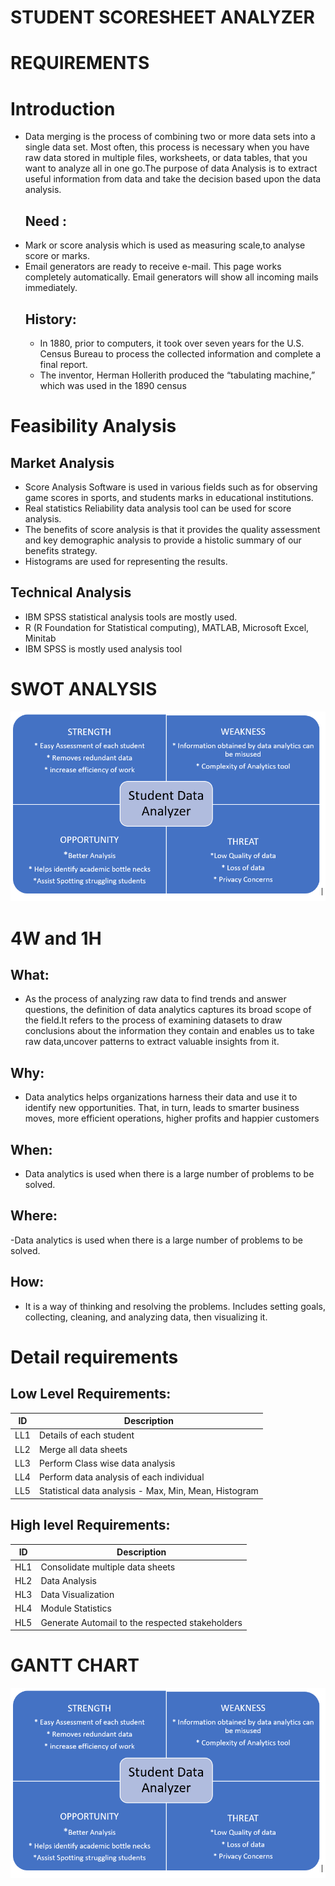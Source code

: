 # STUDENT SCORESHEET ANALYZER

# REQUIREMENTS

  
 # Introduction
 - Data merging is the process of combining two or more data sets into a single data set.  Most often, this process is necessary when you have raw data stored in multiple files, worksheets, or data tables, that you want to analyze all in one go.The purpose of data Analysis is to extract useful information from data and take the decision based upon the data analysis.
   ## Need :
- Mark or score analysis which is used as measuring scale,to analyse score or marks.
- Email generators are ready to receive e-mail. This page works completely automatically. Email generators  will show all incoming mails immediately.
   ## History: 
   -  In 1880, prior to computers, it took over seven years for the U.S. Census Bureau to process the collected information and complete a final report. 
   -  The inventor, Herman Hollerith produced the “tabulating machine,” which was used in the 1890 census

# Feasibility Analysis
  ## Market Analysis
 -  Score Analysis Software is used in various fields such as for observing game scores    in  sports, and students marks in educational institutions.
 -  Real statistics Reliability data analysis tool can be used for score analysis.
 -  The benefits of score analysis is that it provides the quality assessment and key demographic analysis to provide a histolic summary of our benefits strategy.
 -  Histograms are used for representing the results.

 
  ## Technical Analysis
 - IBM SPSS statistical analysis tools are mostly used.
 - R (R Foundation for Statistical computing), MATLAB, Microsoft Excel, Minitab
 - IBM SPSS is mostly used analysis tool

# SWOT ANALYSIS
![SWOT](https://github.com/99003585/Advanced_SDLC_B1/blob/main/Requirement/swot.png)

# 4W and 1H

  ## What:

  - As the process of analyzing raw data to find trends and answer questions, the definition of data analytics captures its broad scope of the field.It refers to the process of    examining datasets to draw conclusions about the information they contain and enables us  to take raw data,uncover patterns to extract valuable insights from it.

  ## Why:

 - Data analytics helps organizations harness their data and use it to identify new opportunities. That, in turn, leads to smarter business moves, more efficient operations, higher  profits and happier customers

  ## When:

  - Data analytics is used when there is a large number of problems to be solved.


  ## Where:

 -Data analytics is used when there is a large number of problems to be solved.
 


  ## How:

 - It is a way of thinking and resolving the problems. Includes setting goals, collecting, cleaning, and analyzing data, then visualizing it.


# Detail requirements
## Low Level Requirements:

| **ID** | **Description** |
| --- | --- |
| LL1 | Details of each student |		
| LL2 | Merge all data sheets |
| LL3 |Perform Class wise data analysis |
| LL4 | Perform data analysis of each individual |
| LL5 | Statistical data analysis - Max, Min, Mean, Histogram	|



##  High level Requirements:
| **ID** | **Description** |
| --- | --- |
| HL1 | Consolidate multiple data sheets  | 
| HL2 | Data Analysis |
| HL3 | Data Visualization |
| HL4 | Module Statistics |
| HL5 | Generate Automail to the respected stakeholders |

# GANTT CHART
![GANTT CHART](https://github.com/99003585/Advanced_SDLC_B1/blob/main/Requirement/swot.png)

